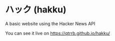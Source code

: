 # ハック (hakku)
A basic website using the Hacker News API

You can see it live on https://qtrrb.github.io/hakku/
